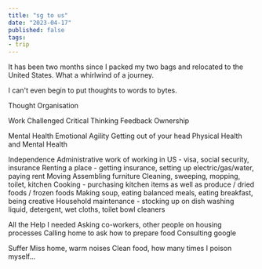 ```yaml
---
title: "sg to us"
date: "2023-04-17"
published: false
tags:
- trip
---
```


It has been two months since I packed my two bags and relocated to the United States. What a whirlwind of a journey.

I can't even begin to put thoughts to words to bytes. 

Thought Organisation

Work
Challenged
Critical Thinking
Feedback
Ownership

Mental Health
Emotional Agility
Getting out of your head
Physical Health and Mental Health

Independence
Administrative work of working in US - visa, social security, insurance
Renting a place - getting insurance, setting up electric/gas/water, paying rent
Moving 
Assembling furniture
Cleaning, sweeping, mopping, toilet, kitchen 
Cooking - purchasing kitchen items as well as produce / dried foods / frozen foods
Making soup, eating balanced meals, eating breakfast, being creative
Household maintenance - stocking up on dish washing liquid, detergent, wet cloths, toilet bowl cleaners

All the Help I needed
Asking co-workers, other people on housing processes
Calling home to ask how to prepare food
Consulting google

Suffer
Miss home, warm noises
Clean food, how many times I poison myself...




